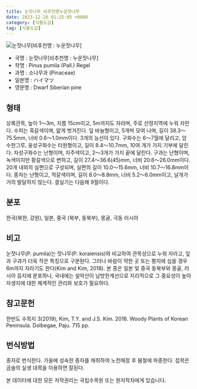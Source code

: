 ```yaml
---
title: 눈잣나무_비추천명누운잣나무
date: 2023-12-26 01:25:05 +0800
category: [식물도감]
tag: [식물도감]
---
```




![눈잣나무[비추천명 : 누운잣나무]](/fileUpload/plants/basic/Pinaceae/Pinus/14978/14978_5_th2.JPG)
- 국명 : 눈잣나무[비추천명 : 누운잣나무]
- 학명 : Pinus pumila (Pall.) Regel
- 과명 : 소나무과 (Pinaceae)
- 일본명 : ハイマツ
- 영문명 : Dwarf Siberian pine


## 형태
상록관목, 높이 1～3m, 지름 15cm이고, 5m까지도 자라며, 주로 산정지역에 누워 자란다. 수피는 흑갈색이며, 얇게 벗겨진다. 잎 바늘형이고, 5개씩 모여 나며, 길이 38.3～75.5mm, 너비 0.6～1.0mm이다. 3개의 능선이 있다. 구화수는 6～7월에 달리고, 암수한그루, 웅성구화수는 타원형이고, 길이 8.4～10.7mm, 10여 개가 가지 기부에 달린다. 자성구화수는 난형이며, 자주색이고, 2～3개가 가지 끝에 달린다. 구과는 난형이며, 녹색이지만 황갈색으로 변하고, 길이 27.4～36.6(45)mm, 너비 20.6～26.0mm이다. 20개 내외의 실편으로 구성되며, 실편의 길이 10.0～15.6mm, 너비 10.7～16.8mm이다. 종자는 난형이고, 적갈색이며, 길이 8.0～8.8mm, 너비 5.2～6.0mm이고, 날개가 거의 발달하지 않는다. 결실기는 다음해 9월이다.
## 분포
한국(북한, 강원), 일본, 중국 (북부, 동북부), 몽골, 극동 러시아
## 비고
눈잣나무(P. pumila)는 잣나무(P. koraiensis)와 비교하여 관목성으로 누워 자라고, 잎과 구과가 더욱 작은 특징으로 구분된다. 그러나 바람이 약한 곳 또는 평지에 심을 경우 6m까지 자라기도 한다(Kim and Kim, 2018). 본 종은 일본 및 중국 동북부와 몽골, 러시아 등지에 분포하나, 국내에는 설악산이 남방한계선으로 지리적으로 그 중요성이 높아 자생지에 대한 체계적인 관리와 보호가 필요하다.
## 참고문헌
한반도 수목지 3(2019), Kim, T.Y. and J.S. Kim. 2018. Woody Plants of Korean Peninsula. Dolbegae, Paju. 715 pp.
## 번식방법
종자로 번식한다. 가을에 성숙한 종자를 채취하여 노천매장 후 봄철에 파종한다. 접목은 곰솔의 실생 대목을 이용하면 잘된다.






본 데이터에 대한 모든 저작권리는 국립수목원 또는 원저작자에게 있습니다.
